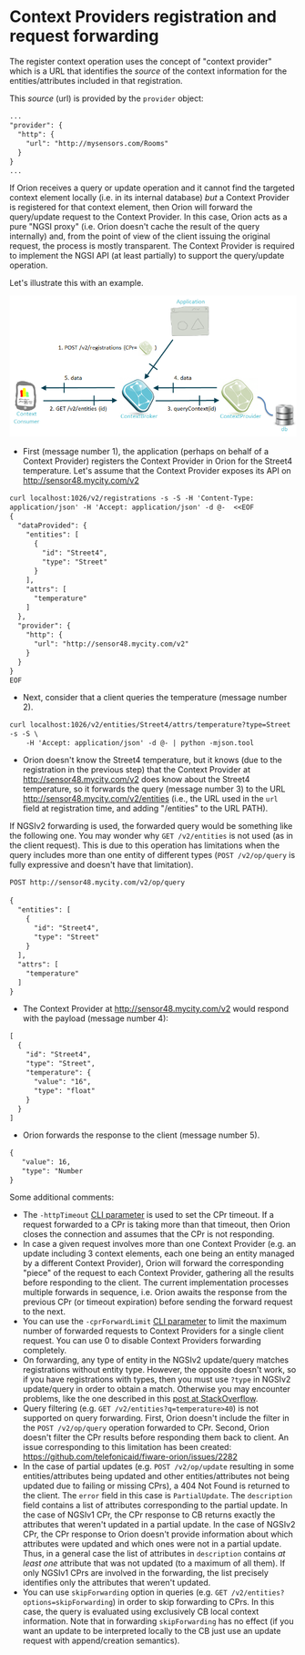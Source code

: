 # Context Providers registration and request forwarding

The register context operation uses the
concept of "context provider" which is a URL that identifies the
_source_ of the context information for the entities/attributes included
in that registration.

This _source_ (url) is provided by the `provider` object:

```
...
"provider": {
  "http": {
    "url": "http://mysensors.com/Rooms"
  }
}
...
```
  
If Orion receives a query or update operation and it cannot find the targeted context
element locally (i.e. in its internal database) *but* a Context Provider
is registered for that context element, then Orion will forward the
query/update request to the Context Provider. In this case, Orion acts
as a pure "NGSI proxy" (i.e. Orion doesn't cache the result of the query
internally) and, from the point of view of the client issuing the
original request, the process is mostly transparent. The Context
Provider is required to implement the NGSI API (at least partially) to
support the query/update operation.

Let's illustrate this with an example.

![](QueryContextWithContextProvider.png "QueryContextWithContextProvider.png")


* First (message number 1), the application (perhaps on behalf of a
  Context Provider) registers the Context Provider in Orion for the
  Street4 temperature. Let's assume that the Context Provider exposes
  its API on <http://sensor48.mycity.com/v2>
      
```
curl localhost:1026/v2/registrations -s -S -H 'Content-Type: application/json' -H 'Accept: application/json' -d @-  <<EOF
{
  "dataProvided": {
    "entities": [
      {
        "id": "Street4",
        "type": "Street"
      }
    ],
    "attrs": [
      "temperature"
    ]
  },
  "provider": {
    "http": {
      "url": "http://sensor48.mycity.com/v2"
    }
  }
}
EOF
```
      
      
* Next, consider that a client queries the temperature (message number 2).

      
```
curl localhost:1026/v2/entities/Street4/attrs/temperature?type=Street -s -S \
    -H 'Accept: application/json' -d @- | python -mjson.tool
``` 

* Orion doesn't know the Street4 temperature, but it knows (due to
  the registration in the previous step) that the Context Provider at
  <http://sensor48.mycity.com/v2> does know about the Street4 temperature, so it forwards the query
  (message number 3) to the URL
  <http://sensor48.mycity.com/v2/entities> (i.e., the URL used in
  the `url` field at registration time, and adding "/entities" to the URL PATH).

If NGSIv2 forwarding is used, the forwarded query would be something like the following one.
You may wonder why `GET /v2/entities` is not used (as in the client request). This is due to
this operation has limitations when the query includes more than one entity of different types
(`POST /v2/op/query` is fully expressive and doesn't have that limitation).


```
POST http://sensor48.mycity.com/v2/op/query

{
  "entities": [
    {
      "id": "Street4",
      "type": "Street"
    }
  ],
  "attrs": [
    "temperature"
  ]
}
```

* The Context Provider at <http://sensor48.mycity.com/v2> would respond
  with the payload (message number 4):

``` 
[
  {
    "id": "Street4",
    "type": "Street",
    "temperature": {
      "value": "16",
      "type": "float"
    }
  }
]
``` 

* Orion forwards the response to the client (message number 5).

``` 
{
   "value": 16,
   "type": "Number
}
```

Some additional comments:

-   The `-httpTimeout` [CLI parameter](../admin/cli.md)
    is used to set the CPr timeout. If a request forwarded to a CPr is
    taking more than that timeout, then Orion closes the connection and
    assumes that the CPr is not responding.
-   In case a given request involves more than one Context Provider (e.g. an
    update including 3 context elements, each one being an entity
    managed by a different Context Provider), Orion will forward the
    corresponding "piece" of the request to each Context Provider,
    gathering all the results before responding to the client. The current
    implementation processes multiple forwards in sequence, i.e. Orion awaits
    the response from the previous CPr (or timeout expiration) before sending
    the forward request to the next.
-   You can use the `-cprForwardLimit` [CLI parameter](../admin/cli.md) to limit
    the maximum number of forwarded requests to Context Providers for a single client request.
    You can use 0 to disable Context Providers forwarding completely.
-   On forwarding, any type of entity in the NGSIv2 update/query matches registrations without entity type. However, the
    opposite doesn't work, so if you have registrations with types, then you must use `?type` in NGSIv2  update/query in
    order to obtain a match. Otherwise you may encounter problems, like the one described in this
    [post at StackOverflow](https://stackoverflow.com/questions/48163972/orion-cb-doesnt-update-lazy-attributes-on-iot-agent).
-   Query filtering (e.g. `GET /v2/entities?q=temperature>40`) is not supported on query forwarding. First, Orion
    doesn't include the filter in the `POST /v2/op/query` operation forwarded to CPr. Second, Orion doesn't filter
    the CPr results before responding them back to client. An issue corresponding to this limitation has been created:
    https://github.com/telefonicaid/fiware-orion/issues/2282
-   In the case of partial updates (e.g. `POST /v2/op/update` resulting in some entities/attributes being updated and
    other entities/attributes not being updated due to failing or missing CPrs), a 404 Not Found is returned to the client.
    The `error` field in this case is `PartialUpdate`. The `description` field contains a list of attributes corresponding
    to the partial update. In the case of NGSIv1 CPr, the CPr response to CB returns exactly the attributes that
    weren't updated in a partial update. In the case of NGSIv2 CPr, the CPr response to Orion doesn't provide information
    about which attributes were updated and which ones were not in a partial update. Thus, in a general case the list
    of attributes in `description` contains *at least one* attribute that was not updated (to a maximum of all them). If
    only NGSIv1 CPrs are involved in the forwarding, the list precisely identifies only the attributes that weren't updated.
-   You can use `skipForwarding` option in queries (e.g. `GET /v2/entities?options=skipForwarding`) in order to skip
    forwarding to CPrs. In this case, the query is evaluated using exclusively CB local context information. Note that
    in forwarding `skipForwarding` has no effect (if you want an update to be interpreted locally to the CB just
    use an update request with append/creation semantics).
